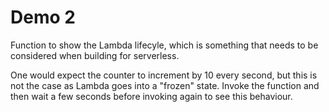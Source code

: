 # Demo 2

Function to show the Lambda lifecyle, which is something that needs to be considered when building for serverless.

One would expect the counter to increment by 10 every second, but this is not the case as Lambda goes into a "frozen" state. Invoke the function and then wait a few seconds before invoking again to see this behaviour.
